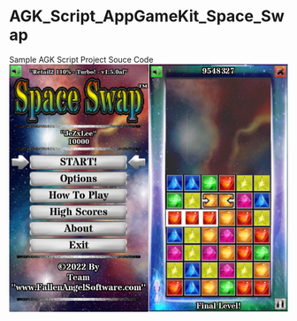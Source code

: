 # AGK_Script_AppGameKit_Space_Swap
Sample AGK Script Project Souce Code
![Screenshot](SS_GitHub.png)
